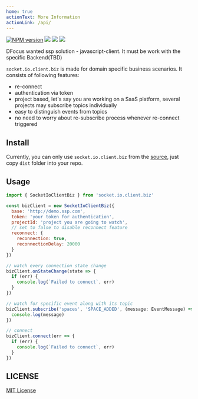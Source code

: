 ```yaml
---
home: true
actionText: More Information
actionLink: /api/
---
```


[![NPM version][npm-image]][npm-url]
![][david-url]
![][dt-url]
![][license-url]

DFocus wanted ssp solution - javascript-client. It must be work with the specific Backend(TBD)

`socket.io.client.biz` is made for domain specific business scenarios. It consists of following features:

- re-connect
- authentication via token
- project based, let's say you are working on a SaaS platform, several projects may subscribe topics individually
- easy to distinguish events from topics
- no need to worry about re-subscribe process whenever re-connect triggered

## Install

Currently, you can only use `socket.io.client.biz` from the [source](https://github.com/DFocusGroup/socket.io.client.biz), just copy `dist` folder into your repo.

## Usage

```javascript
import { SocketIoClientBiz } from 'socket.io.client.biz'

const bizClient = new SocketIoClientBiz({
  base: 'http://demo.ssp.com',
  token: 'your token for authentication',
  projectId: 'project you are going to watch',
  // set to false to disable reconnect feature
  reconnect: {
    reconnection: true,
    reconnectionDelay: 20000
  }
})

// watch every connection state change
bizClient.onStateChange(state => {
  if (err) {
    console.log(`Failed to connect`, err)
  }
})

// watch for specific event along with its topic
bizClient.subscribe('spaces', 'SPACE_ADDED', (message: EventMessage) => {
  console.log(message)
})

// connect
bizClient.connect(err => {
  if (err) {
    console.log(`Failed to connect`, err)
  }
})
```

## LICENSE

[MIT License](https://raw.githubusercontent.com/DFocusGroup/socket.io.client.biz/master/LICENSE)

[npm-url]: https://npmjs.org/package/socket.io.client.biz
[npm-image]: https://badge.fury.io/js/socket.io.client.biz.png
[david-url]: https://david-dm.org/DFocusGroup/socket.io.client.biz.png
[dt-url]: https://img.shields.io/npm/dt/socket.io.client.biz.svg
[license-url]: https://img.shields.io/npm/l/socket.io.client.biz.svg
